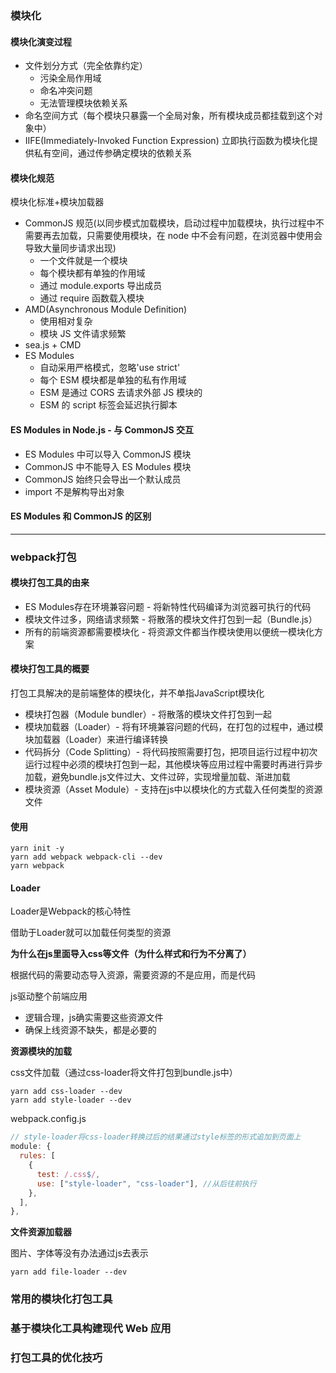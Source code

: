 ### 模块化

#### 模块化演变过程

- 文件划分方式（完全依靠约定）
  - 污染全局作用域
  - 命名冲突问题
  - 无法管理模块依赖关系
- 命名空间方式（每个模块只暴露一个全局对象，所有模块成员都挂载到这个对象中）
- IIFE(Immediately-Invoked Function Expression) 立即执行函数为模块化提供私有空间，通过传参确定模块的依赖关系

#### 模块化规范

模块化标准+模块加载器

- CommonJS 规范(以同步模式加载模块，启动过程中加载模块，执行过程中不需要再去加载，只需要使用模块，在 node 中不会有问题，在浏览器中使用会导致大量同步请求出现)
  - 一个文件就是一个模块
  - 每个模块都有单独的作用域
  - 通过 module.exports 导出成员
  - 通过 require 函数载入模块
- AMD(Asynchronous Module Definition)
  - 使用相对复杂
  - 模块 JS 文件请求频繁
- sea.js + CMD
- ES Modules
  - 自动采用严格模式，忽略'use strict'
  - 每个 ESM 模块都是单独的私有作用域
  - ESM 是通过 CORS 去请求外部 JS 模块的
  - ESM 的 script 标签会延迟执行脚本

#### ES Modules in Node.js - 与 CommonJS 交互

- ES Modules 中可以导入 CommonJS 模块
- CommonJS 中不能导入 ES Modules 模块
- CommonJS 始终只会导出一个默认成员
- import 不是解构导出对象

#### ES Modules 和 CommonJS 的区别

------

### webpack打包

#### 模块打包工具的由来

- ES Modules存在环境兼容问题 - 将新特性代码编译为浏览器可执行的代码
- 模块文件过多，网络请求频繁 - 将散落的模块文件打包到一起（Bundle.js）
- 所有的前端资源都需要模块化 - 将资源文件都当作模块使用以便统一模块化方案

#### 模块打包工具的概要

打包工具解决的是前端整体的模块化，并不单指JavaScript模块化

- 模块打包器（Module bundler）- 将散落的模块文件打包到一起
- 模块加载器（Loader）- 将有环境兼容问题的代码，在打包的过程中，通过模块加载器（Loader）来进行编译转换
- 代码拆分（Code Splitting）- 将代码按照需要打包，把项目运行过程中初次运行过程中必须的模块打包到一起，其他模块等应用过程中需要时再进行异步加载，避免bundle.js文件过大、文件过碎，实现增量加载、渐进加载
- 模块资源（Asset Module）- 支持在js中以模块化的方式载入任何类型的资源文件

#### 使用

```shell
yarn init -y
yarn add webpack webpack-cli --dev
yarn webpack
```

#### Loader

Loader是Webpack的核心特性

借助于Loader就可以加载任何类型的资源

**为什么在js里面导入css等文件（为什么样式和行为不分离了）**

根据代码的需要动态导入资源，需要资源的不是应用，而是代码

js驱动整个前端应用

- 逻辑合理，js确实需要这些资源文件
- 确保上线资源不缺失，都是必要的

**资源模块的加载**

css文件加载（通过css-loader将文件打包到bundle.js中）

```shell
yarn add css-loader --dev
yarn add style-loader --dev
```

webpack.config.js

```js
// style-loader将css-loader转换过后的结果通过style标签的形式追加到页面上
module: {
  rules: [
    {
      test: /.css$/,
      use: ["style-loader", "css-loader"], //从后往前执行
    },
  ],
},
```

**文件资源加载器**

图片、字体等没有办法通过js去表示

```shell
yarn add file-loader --dev
```



### 常用的模块化打包工具



### 基于模块化工具构建现代 Web 应用



### 打包工具的优化技巧